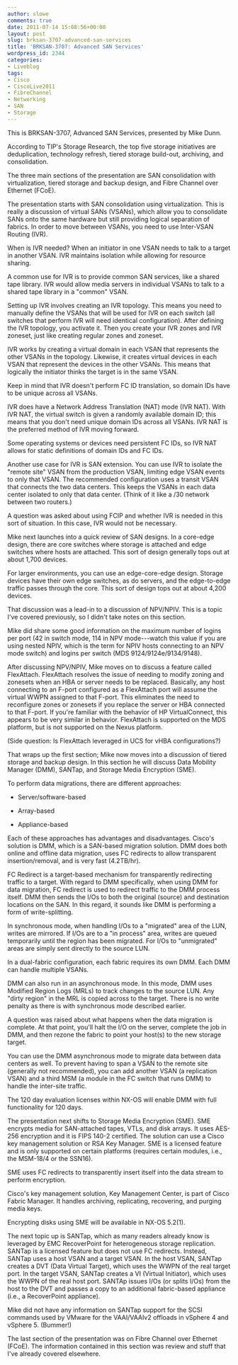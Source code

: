 ```yaml
---
author: slowe
comments: true
date: 2011-07-14 15:08:56+00:00
layout: post
slug: brksan-3707-advanced-san-services
title: 'BRKSAN-3707: Advanced SAN Services'
wordpress_id: 2344
categories:
- Liveblog
tags:
- Cisco
- CiscoLive2011
- FibreChannel
- Networking
- SAN
- Storage
---
```


This is BRKSAN-3707, Advanced SAN Services, presented by Mike Dunn.

According to TIP's Storage Research, the top five storage initiatives are deduplication, technology refresh, tiered storage build-out, archiving, and consolidation.

The three main sections of the presentation are SAN consolidation with virtualization, tiered storage and backup design, and Fibre Channel over Ethernet (FCoE).

The presentation starts with SAN consolidation using virtualization. This is really a discussion of virtual SANs (VSANs), which allow you to consolidate SANs onto the same hardware but still providing logical separation of fabrics. In order to move between VSANs, you need to use Inter-VSAN Routing (IVR).

When is IVR needed? When an initiator in one VSAN needs to talk to a target in another VSAN. IVR maintains isolation while allowing for resource sharing.

A common use for IVR is to provide common SAN services, like a shared tape library. IVR would allow media servers in individual VSANs to talk to a shared tape library in a "common" VSAN.

Setting up IVR involves creating an IVR topology. This means you need to manually define the VSANs that will be used for IVR on each switch (all switches that perform IVR will need identical configuration). After defining the IVR topology, you activate it. Then you create your IVR zones and IVR zoneset, just like creating regular zones and zoneset.

IVR works by creating a virtual domain in each VSAN that represents the other VSANs in the topology. Likewise, it creates virtual devices in each VSAN that represent the devices in the other VSANs. This means that logically the initiator thinks the target is in the same VSAN.

Keep in mind that IVR doesn't perform FC ID translation, so domain IDs have to be unique across all VSANs.

IVR does have a Network Address Translation (NAT) mode (IVR NAT). With IVR NAT, the virtual switch is given a randomly available domain ID; this means that you don't need unique domain IDs across all VSANs. IVR NAT is the preferred method of IVR moving forward.

Some operating systems or devices need persistent FC IDs, so IVR NAT allows for static definitions of domain IDs and FC IDs.

Another use case for IVR is SAN extension. You can use IVR to isolate the "remote site" VSAN from the production VSAN, limiting edge VSAN events to only that VSAN. The recommended configuration uses a transit VSAN that connects the two data centers. This keeps the VSANs in each data center isolated to only that data center. (Think of it like a /30 network between two routers.)

A question was asked about using FCIP and whether IVR is needed in this sort of situation. In this case, IVR would not be necessary.

Mike next launches into a quick review of SAN designs. In a core-edge design, there are core switches where storage is attached and edge switches where hosts are attached. This sort of design generally tops out at about 1,700 devices.

For larger environments, you can use an edge-core-edge design. Storage devices have their own edge switches, as do servers, and the edge-to-edge traffic passes through the core. This sort of design tops out at about 4,200 devices.

That discussion was a lead-in to a discussion of NPV/NPIV. This is a topic I've covered previously, so I didn't take notes on this section.

Mike did share some good information on the maximum number of logins per port (42 in switch mode, 114 in NPV mode---watch this value if you are using nested NPIV, which is the term for NPIV hosts connecting to an NPV mode switch) and logins per switch (MDS 9124/9124e/9134/9148).

After discussing NPV/NPIV, Mike moves on to discuss a feature called FlexAttach. FlexAttach resolves the issue of needing to modify zoning and zonesets when an HBA or server needs to be replaced. Basically, any host connecting to an F-port configured as a FlexAttach port will assume the virtual WWPN assigned to that F-port. This eliminates the need to reconfigure zones or zonesets if you replace the server or HBA connected to that F-port. If you're familiar with the behavior of HP VirtualConnect, this appears to be very similar in behavior. FlexAttach is supported on the MDS platform, but is not supported on the Nexus platform.

(Side question: Is FlexAttach leveraged in UCS for vHBA configurations?)

That wraps up the first section; Mike now moves into a discussion of tiered storage and backup design. In this section he will discuss Data Mobility Manager (DMM), SANTap, and Storage Media Encryption (SME).

To perform data migrations, there are different approaches:

* Server/software-based

* Array-based

* Appliance-based

Each of these approaches has advantages and disadvantages. Cisco's solution is DMM, which is a SAN-based migration solution. DMM does both online and offline data migration, uses FC redirects to allow transparent insertion/removal, and is very fast (4.2TB/hr).

FC Redirect is a target-based mechanism for transparently redirecting traffic to a target. With regard to DMM specifically, when using DMM for data migration, FC redirect is used to redirect traffic to the DMM process itself. DMM then sends the I/Os to both the original (source) and destination locations on the SAN. In this regard, it sounds like DMM is performing a form of write-splitting.

In synchronous mode, when handling I/Os to a "migrated" area of the LUN, writes are mirrored. If I/Os are to a "in process" area, writes are queued temporarily until the region has been migrated. For I/Os to "unmigrated" areas are simply sent directly to the source LUN.

In a dual-fabric configuration, each fabric requires its own DMM. Each DMM can handle multiple VSANs.

DMM can also run in an asynchronous mode. In this mode, DMM uses Modified Region Logs (MRLs) to track changes to the source LUN. Any "dirty region" in the MRL is copied across to the target. There is no write penalty as there is with synchronous mode described earlier.

A question was raised about what happens when the data migration is complete. At that point, you'll halt the I/O on the server, complete the job in DMM, and then rezone the fabric to point your host(s) to the new storage target.

You can use the DMM asynchronous mode to migrate data between data centers as well. To prevent having to span a VSAN to the remote site (generally not recommended), you can add another VSAN (a replication VSAN) and a third MSM (a module in the FC switch that runs DMM) to handle the inter-site traffic.

The 120 day evaluation licenses within NX-OS will enable DMM with full functionality for 120 days.

The presentation next shifts to Storage Media Encryption (SME). SME encrypts media for SAN-attached tapes, VTLs, and disk arrays. It uses AES-256 encryption and it is FIPS 140-2 certified. The solution can use a Cisco key management solution or RSA Key Manager. SME is a licensed feature and is only supported on certain platforms (requires certain modules, i.e., the MSM-18/4 or the SSN16).

SME uses FC redirects to transparently insert itself into the data stream to perform encryption.

Cisco's key management solution, Key Management Center, is part of Cisco Fabric Manager. It handles archiving, replicating, recovering, and purging media keys.

Encrypting disks using SME will be available in NX-OS 5.2(1).

The next topic up is SANTap, which as many readers already know is leveraged by EMC RecoverPoint for heterogeneous storage replication. SANTap is a licensed feature but does not use FC redirects. Instead, SANTap uses a host VSAN and a target VSAN. In the host VSAN, SANTap creates a DVT (Data Virtual Target), which uses the WWPN of the real target port. In the target VSAN, SANTap creates a VI (Virtual Initiator), which uses the WWPN of the real host port. SANTAp issues I/Os (or splits I/Os) from the host to the DVT and passes a copy to an additional fabric-based appliance (i.e., a RecoverPoint appliance).

Mike did not have any information on SANTap support for the SCSI commands used by VMware for the VAAI/VAAIv2 offloads in vSphere 4 and vSphere 5. (Bummer!)

The last section of the presentation was on Fibre Channel over Ethernet (FCoE). The information contained in this section was review and stuff that I've already covered elsewhere.
